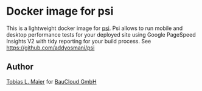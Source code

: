 # Docker image for psi

This is a lightweight docker image for [psi](https://github.com/addyosmani/psi).
Psi allows to run mobile and desktop performance tests for your deployed site using Google PageSpeed Insights V2 with tidy reporting for your build process.
See https://github.com/addyosmani/psi

## Author

[Tobias L. Maier](http://tobiasmaier.info) for [BauCloud GmbH](http://www.baucloud.com)
